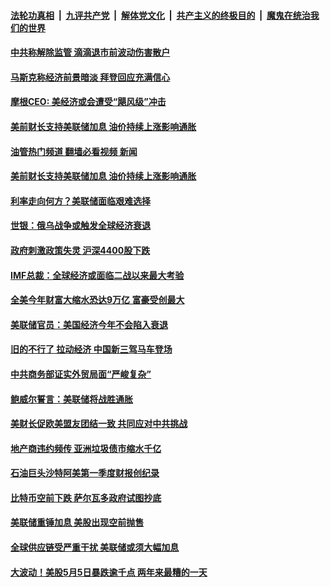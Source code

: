 ####  [法轮功真相](../../../../basic/blob/master/README.md?t=06082002) &nbsp;|&nbsp; [九评共产党](../../../../9ping.md/blob/master/README.md?t=06082002) &nbsp;|&nbsp; [解体党文化](../../../../jtdwh.md/blob/master/README.md?t=06082002)  &nbsp;|&nbsp; [共产主义的终极目的](../../../../gczydzjmd.md/blob/master/README.md?t=06082002) &nbsp;|&nbsp; [魔鬼在统治我们的世界](../../../../mgztzwmdsj.md/blob/master/README.md?t=06082002) 

#### [中共称解除监管 滴滴退市前波动伤害散户](../pages/soh7/626819.md?t=06082002) 
#### [马斯克称经济前景暗淡 拜登回应充满信心](../pages/soh7/626264.md?t=06082002) 
#### [摩根CEO: 美经济或会遭受“飓风级”冲击](../pages/soh7/625688.md?t=06082002) 
#### [美前财长支持美联储加息 油价持续上涨影响通胀](../pages/soh7/624329.md?t=06082002) 
#### [油管热门频道 翻墙必看视频 新闻](http://45.76.130.85:81/youtube.html?06082002)
#### [美前财长支持美联储加息 油价持续上涨影响通胀](../pages/soh7/624329.md?t=06082002) 
#### [利率走向何方？美联储面临艰难选择](../pages/soh7/623753.md?t=06082002) 
#### [世银：俄乌战争或触发全球经济衰退](../pages/soh7/623663.md?t=06082002) 
#### [政府刺激政策失灵 沪深4400股下跌](../pages/soh7/623129.md?t=06082002) 
#### [IMF总裁：全球经济或面临二战以来最大考验](../pages/soh7/622973.md?t=06082002) 
#### [全美今年财富大缩水恐达9万亿 富豪受创最大](../pages/soh7/622946.md?t=06082002) 
#### [美联储官员：美国经济今年不会陷入衰退](../pages/soh7/622310.md?t=06082002) 
#### [旧的不行了 拉动经济 中国新三驾马车登场](../pages/soh7/622178.md?t=06082002) 
#### [中共商务部证实外贸局面“严峻复杂”](../pages/soh7/622166.md?t=06082002) 
#### [鲍威尔誓言：美联储将战胜通胀](../pages/soh7/621551.md?t=06082002) 
#### [美财长促欧美盟友团结一致 共同应对中共挑战](../pages/soh7/621401.md?t=06082002) 
#### [地产商违约频传 亚洲垃圾债市缩水千亿](../pages/soh7/621191.md?t=06082002) 
#### [石油巨头沙特阿美第一季度财报创纪录](../pages/soh7/620948.md?t=06082002) 
#### [比特币空前下跌 萨尔瓦多政府试图抄底](../pages/soh7/619483.md?t=06082002) 
#### [美联储重锤加息 美股出现空前抛售 ](../pages/soh7/619186.md?t=06082002) 
#### [全球供应链受严重干扰 美联储或须大幅加息 ](../pages/soh7/618673.md?t=06082002) 
#### [大波动！美股5月5日暴跌逾千点 两年来最糟的一天](../pages/soh7/618436.md?t=06082002) 
<img src='http://gfw-breaker.win/goodnews/indexes/soh7.md' width='0px' height='0px'/>
